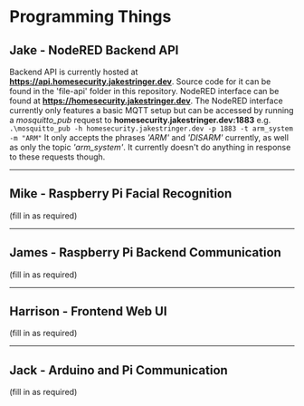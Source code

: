 # Programming Things #

## Jake - NodeRED Backend API ##
Backend API is currently hosted at **https://api.homesecurity.jakestringer.dev**.
Source code for it can be found in the 'file-api' folder in this repository.
NodeRED interface can be found at **https://homesecurity.jakestringer.dev**.
The NodeRED interface currently only features a basic MQTT setup but can be accessed by running a *mosquitto_pub* request to **homesecurity.jakestringer.dev:1883**
e.g. `.\mosquitto_pub -h homesecurity.jakestringer.dev -p 1883 -t arm_system -m "ARM"`
It only accepts the phrases *'ARM'* and *'DISARM'* currently, as well as only the topic *'arm_system'*. It currently doesn't do anything in response to these requests though.

---

## Mike - Raspberry Pi Facial Recognition ##
(fill in as required)

---

## James - Raspberry Pi Backend Communication ##
(fill in as required)

---

## Harrison - Frontend Web UI ##
(fill in as required)

---

## Jack - Arduino and Pi Communication ##
(fill in as required)